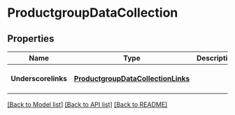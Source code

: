 # ProductgroupDataCollection

## Properties
Name | Type | Description | Notes
------------ | ------------- | ------------- | -------------
**Underscorelinks** | [**ProductgroupDataCollectionLinks**](ProductgroupDataCollectionLinks.md) |  | [optional] [default to null]

[[Back to Model list]](../README.md#documentation-for-models) [[Back to API list]](../README.md#documentation-for-api-endpoints) [[Back to README]](../README.md)


